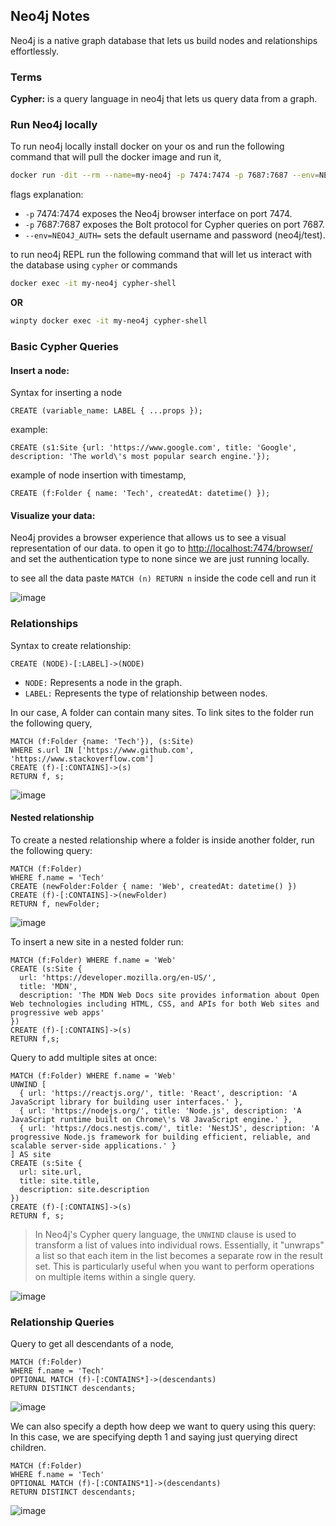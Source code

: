 ## Neo4j Notes

Neo4j is a native graph database that lets us build nodes and relationships effortlessly.

### Terms 

**Cypher:** is a query language in neo4j that lets us query data from a graph.

### Run Neo4j locally

To run neo4j locally install docker on your os and run the following command that will pull the docker image and run it,

```bash
docker run -dit --rm --name=my-neo4j -p 7474:7474 -p 7687:7687 --env=NEO4J_AUT
```

flags explanation:

- `-p` 7474:7474 exposes the Neo4j browser interface on port 7474.
- `-p` 7687:7687 exposes the Bolt protocol for Cypher queries on port 7687.
- `--env=NEO4J_AUTH=` sets the default username and password (neo4j/test).

to run neo4j REPL run the following command that will let us interact with the database using `cypher` or commands 

```bash
docker exec -it my-neo4j cypher-shell
```

**OR**

```bash
winpty docker exec -it my-neo4j cypher-shell
```

### Basic Cypher Queries

#### Insert a node:

Syntax for inserting a node

```cypher
CREATE (variable_name: LABEL { ...props });
```

example:

```cypher
CREATE (s1:Site {url: 'https://www.google.com', title: 'Google', description: 'The world\'s most popular search engine.'});
```

example of node insertion with timestamp,

```cypher
CREATE (f:Folder { name: 'Tech', createdAt: datetime() });
```


#### Visualize your data:

Neo4j provides a browser experience that allows us to see a visual representation of our data. to open it go to [http://localhost:7474/browser/](http://localhost:7474/browser/) and set the authentication type to none since we are just running locally.

to see all the data paste `MATCH (n) RETURN n` inside the code cell and run it

![image](https://github.com/user-attachments/assets/7381aa19-924e-44cc-a882-bc6bdd3f51c6)

### Relationships

Syntax to create relationship:

```cypher
CREATE (NODE)-[:LABEL]->(NODE)
```

- `NODE:` Represents a node in the graph.
- `LABEL:` Represents the type of relationship between nodes.

In our case, A folder can contain many sites. To link sites to the folder run the following query,

```cypher
MATCH (f:Folder {name: 'Tech'}), (s:Site)
WHERE s.url IN ['https://www.github.com', 'https://www.stackoverflow.com']
CREATE (f)-[:CONTAINS]->(s)
RETURN f, s;
```

![image](https://github.com/user-attachments/assets/14d1ff67-6b07-4916-8402-1607fddc3261)

#### Nested relationship

To create a nested relationship where a folder is inside another folder, run the following query:

```cypher
MATCH (f:Folder) 
WHERE f.name = 'Tech' 
CREATE (newFolder:Folder { name: 'Web', createdAt: datetime() })
CREATE (f)-[:CONTAINS]->(newFolder)
RETURN f, newFolder;
```

![image](https://github.com/user-attachments/assets/253f709d-2c10-4ea0-8bbe-33b6dd3564df)

To insert a new site in a nested folder run:

```cypher
MATCH (f:Folder) WHERE f.name = 'Web'
CREATE (s:Site {
  url: 'https://developer.mozilla.org/en-US/', 
  title: 'MDN', 
  description: 'The MDN Web Docs site provides information about Open Web technologies including HTML, CSS, and APIs for both Web sites and progressive web apps' 
})
CREATE (f)-[:CONTAINS]->(s)
RETURN f,s;
```

Query to add multiple sites at once:

```cypher
MATCH (f:Folder) WHERE f.name = 'Web'
UNWIND [
  { url: 'https://reactjs.org/', title: 'React', description: 'A JavaScript library for building user interfaces.' },
  { url: 'https://nodejs.org/', title: 'Node.js', description: 'A JavaScript runtime built on Chrome\'s V8 JavaScript engine.' },
  { url: 'https://docs.nestjs.com/', title: 'NestJS', description: 'A progressive Node.js framework for building efficient, reliable, and scalable server-side applications.' }
] AS site
CREATE (s:Site {
  url: site.url, 
  title: site.title, 
  description: site.description
})
CREATE (f)-[:CONTAINS]->(s)
RETURN f, s;
```

> In Neo4j's Cypher query language, the `UNWIND` clause is used to transform a list of values into individual rows. Essentially, it "unwraps" a list so that each item in the list becomes a separate row in the result set. This is particularly useful when you want to perform operations on multiple items within a single query.

![image](https://github.com/user-attachments/assets/d3fe23a6-9119-4370-9cbe-ee5179481ec1)

### Relationship Queries

Query to get all descendants of a node,

```cypher
MATCH (f:Folder)
WHERE f.name = 'Tech'
OPTIONAL MATCH (f)-[:CONTAINS*]->(descendants)
RETURN DISTINCT descendants;
```

![image](https://github.com/user-attachments/assets/931fafbb-c7d0-4de5-a15d-6b4a502bb70b)

We can also specify a depth how deep we want to query using this query:
In this case, we are specifying depth 1 and saying just querying direct children.

```cypher
MATCH (f:Folder)
WHERE f.name = 'Tech'
OPTIONAL MATCH (f)-[:CONTAINS*1]->(descendants)
RETURN DISTINCT descendants;
``` 

![image](https://github.com/user-attachments/assets/a22a9372-8a3d-4568-8b63-5db838a60514)

